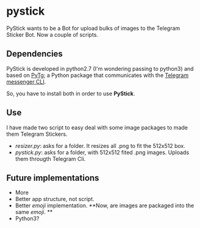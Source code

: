 # pystick
PyStick wants to be a Bot for upload bulks of images to the Telegram Sticker Bot. Now a couple of scripts. 

## Dependencies 

PyStick is developed in python2.7 (I'm wondering passing to python3) and based on [PyTg](https://github.com/luckydonald/pytg); a Python package that communicates with the [Telegram messenger CLI](https://github.com/vysheng/tg).

So, you have to install both in order to use **PyStick**.

## Use

I have made two script to easy deal with some image packages to made them Telegram Stickers. 

- *resizer.py*: asks for a folder. It resizes all .png to fit the 512x512 box.
- *pystick.py*: asks for a folder, with 512x512 fited .png images. Uploads them througth Telegram Cli.

## Future implementations

- More 
- Better app structure, not script.
- Better *emoji* implementation. **Now, are images are packaged into the same *emoji*. **
- Python3?

